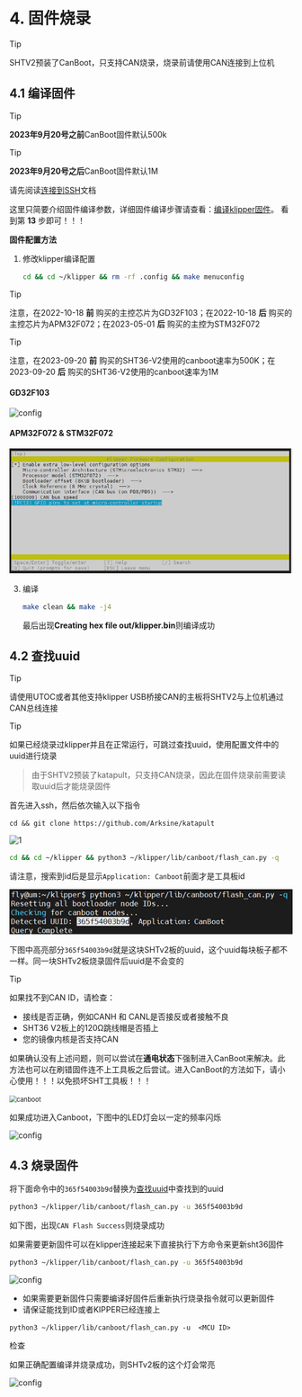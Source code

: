 # 4. 固件烧录

> [!TIP]
> SHTV2预装了CanBoot，只支持CAN烧录，烧录前请使用CAN连接到上位机

## 4.1 编译固件

> [!TIP]
> **2023年9月20号之前**CanBoot固件默认500k

>[!TIP]
>**2023年9月20号之后**CanBoot固件默认1M

请先阅读[连接到SSH](/introduction/conntossh "点击即可跳转")文档

这里只简要介绍固件编译参数，详细固件编译步骤请查看：[编译klipper固件](/board/fly_super8/firmware?id=_1-编译klipper固件 "点击即可跳转")。 看到第 **13** 步即可！！！

**固件配置方法**

1. 修改klipper编译配置

    ```bash
    cd && cd ~/klipper && rm -rf .config && make menuconfig
    ```

> [!TIP]
> 注意，在2022-10-18 **前** 购买的主控芯片为GD32F103；在2022-10-18 **后** 购买的主控芯片为APM32F072；在2023-05-01 **后** 购买的主控为STM32F072



> [!TIP]
>
> 注意，在2023-09-20 **前** 购买的SHT36-V2使用的canboot速率为500K；在2023-09-20 **后** 购买的SHT36-V2使用的canboot速率为1M



<!-- tabs:start -->

#### ****GD32F103****

![config](../../images/boards/fly_sht_v2/config.png ":no-zooom")

#### ****APM32F072 & STM32F072****

![config](../../images/boards/fly_sht_v2/config_072.png ":no-zooom")

<!-- tabs:end -->

3. 编译

    ```bash
    make clean && make -j4
    ```
    
     最后出现**Creating hex file out/klipper.bin**则编译成功

## 4.2 查找uuid

> [!TIP]
> 请使用UTOC或者其他支持klipper USB桥接CAN的主板将SHTV2与上位机通过CAN总线连接

> [!TIP]
> 如果已经烧录过klipper并且在正常运行，可跳过查找uuid，使用配置文件中的uuid进行烧录

> 由于SHTV2预装了katapult，只支持CAN烧录，因此在固件烧录前需要读取uuid后才能烧录固件

首先进入ssh，然后依次输入以下指令

```
cd && git clone https://github.com/Arksine/katapult
```

![1](../../images/boards/fly_sht_v2/1.png)

```bash
cd && cd ~/klipper && python3 ~/klipper/lib/canboot/flash_can.py -q
```

请注意，搜索到id后是显示``Application: Canboot``前面才是工具板id

<img src="../../images/boards/fly_sht_v2/uuid.png" alt="uuid" style="zoom:80%;" />

下图中高亮部分``365f54003b9d``就是这块SHTv2板的uuid，这个uuid每块板子都不一样。同一块SHTv2板烧录固件后uuid是不会变的



> [!TIP]
> 如果找不到CAN ID，请检查：

* 接线是否正确，例如CANH 和 CANL是否接反或者接触不良
* SHT36 V2板上的120Ω跳线帽是否插上
* 您的镜像内核是否支持CAN

如果确认没有上述问题，则可以尝试在**通电状态**下强制进入CanBoot来解决。此方法也可以在刷错固件连不上工具板之后尝试。进入CanBoot的方法如下，请小心使用！！！以免损坏SHT工具板！！！

<img src="../../images/boards/fly_sht_v2/canboot.png" alt="canboot" style="zoom:80%;" />

如果成功进入Canboot，下图中的LED灯会以一定的频率闪烁

![config](../../images/boards/fly_sht_v2/statusled.png ":no-zooom")

## 4.3 烧录固件

将下面命令中的``365f54003b9d``替换为[查找uuid](#_2-查找uuid "点击即可跳转")中查找到的uuid

```bash
python3 ~/klipper/lib/canboot/flash_can.py -u 365f54003b9d
```

如下图，出现``CAN Flash Success``则烧录成功

如果需要更新固件可以在klipper连接起来下直接执行下方命令来更新sht36固件

```bash
python3 ~/klipper/lib/canboot/flash_can.py -u 365f54003b9d
```

![config](../../images/boards/fly_sht_v2/flash.png ":no-zooom")

* 如果需要更新固件只需要编译好固件后重新执行烧录指令就可以更新固件
* 请保证能找到ID或者KIPPER已经连接上

```
python3 ~/klipper/lib/canboot/flash_can.py -u  <MCU ID>
```

检查

如果正确配置编译并烧录成功，则SHTv2板的这个灯会常亮

![config](../../images/boards/fly_sht_v2/statusled.png ":no-zooom")